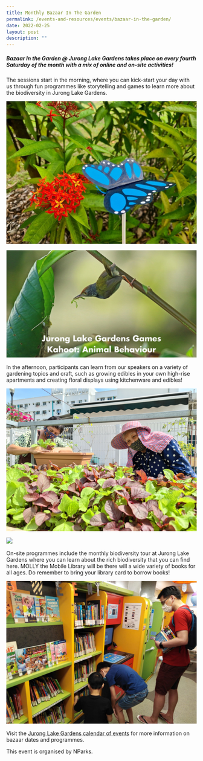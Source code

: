 ```yaml
---
title: Monthly Bazaar In The Garden
permalink: /events-and-resources/events/bazaar-in-the-garden/
date: 2022-02-25
layout: post
description: ""
---
```

##### Bazaar In the Garden @ Jurong Lake Gardens takes place on every fourth Saturday of the month with a mix of online and on-site activities!

The sessions start in the morning, where you can kick-start your day with us through fun programmes like storytelling and games to learn more about the biodiversity in Jurong Lake Gardens. 

![](/images/Butterfly%20Craft.jpeg)

![](/images/Common%20Tailorbird%20(JLG%20Kahoot).jpg)

In the afternoon, participants can learn from our speakers on a variety of gardening topics and craft, such as growing edibles in your own high-rise apartments and creating floral displays using kitchenware and edibles!

![](/images/Edible%20Rooftop%20Gardening%20(Feb'22%20BIG).jpg)

![](/images/Floral%20Styling%20with%20Kitchenware%20and%20Edibles.jpg)

On-site programmes include the monthly biodiversity tour at Jurong Lake Gardens where you can learn about the rich biodiversity that you can find here. MOLLY the Mobile Library will be there will a wide variety of books for all ages. Do remember to bring your library card to borrow books!

![](/images/MOLLY_1.jpg)

Visit the [Jurong Lake Gardens calendar of events](https://www.nparks.gov.sg/juronglakegardens/whats-happening/calendar-of-events) for more information on bazaar dates and programmes. 

This event is organised by NParks.